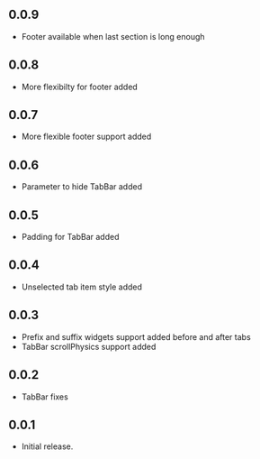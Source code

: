 ## 0.0.9

* Footer available when last section is long enough

## 0.0.8

* More flexibilty for footer added

## 0.0.7

* More flexible footer support added

## 0.0.6

* Parameter to hide TabBar added

## 0.0.5

* Padding for TabBar added

## 0.0.4

* Unselected tab item style added

## 0.0.3

* Prefix and suffix widgets support added before and after tabs
* TabBar scrollPhysics support added

## 0.0.2

* TabBar fixes

## 0.0.1

* Initial release.